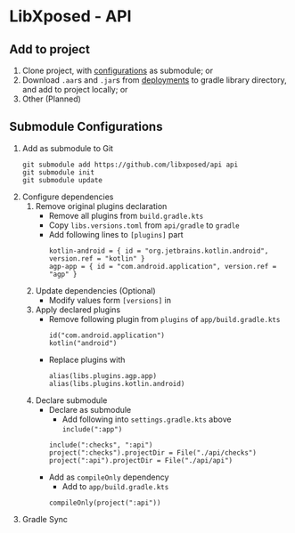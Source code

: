 # LibXposed - API

## Add to project
1) Clone project, with [configurations](#Submodule-Configurations) as submodule; or
2) Download `.aar`s and `.jar`s from [deployments](deployments) to gradle library directory, and add to project locally; or
3) Other (Planned)

## Submodule Configurations
1) Add as submodule to Git
   ```
   git submodule add https://github.com/libxposed/api api
   git submodule init
   git submodule update
   ```
2) Configure dependencies
    1. Remove original plugins declaration
        - Remove all plugins from `build.gradle.kts`
        - Copy `libs.versions.toml` from `api/gradle` to `gradle`
        - Add following lines to `[plugins]` part
          ```
          kotlin-android = { id = "org.jetbrains.kotlin.android", version.ref = "kotlin" }
          agp-app = { id = "com.android.application", version.ref = "agp" }
          ```
    2. Update dependencies (Optional)
        - Modify values form `[versions]` in
    4. Apply declared plugins
        - Remove following plugin from `plugins` of `app/build.gradle.kts`
          ```
          id("com.android.application")
          kotlin("android")
          ```
        - Replace plugins with
          ```
          alias(libs.plugins.agp.app)
          alias(libs.plugins.kotlin.android)
          ```
    5. Declare submodule
        - Declare as submodule
            - Add following into `settings.gradle.kts` above `include(":app")`
          ```
          include(":checks", ":api")
          project(":checks").projectDir = File("./api/checks")
          project(":api").projectDir = File("./api/api")
          ```
        - Add as `compileOnly` dependency
            - Add to `app/build.gradle.kts`
          ```
          compileOnly(project(":api"))
          ```
3) Gradle Sync
